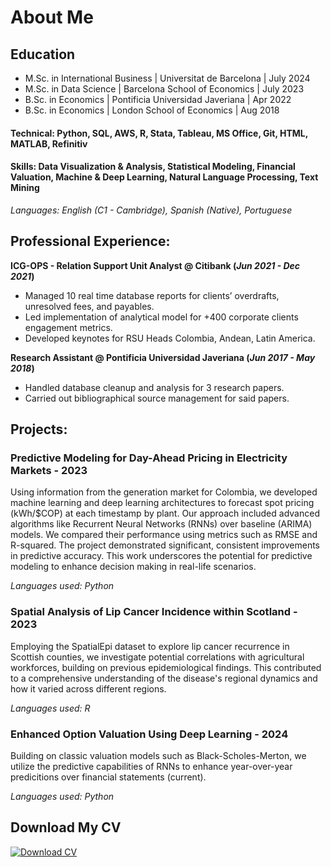 # About Me

## Education
- M.Sc. in International Business | Universitat de Barcelona | July 2024
- M.Sc. in Data Science | Barcelona School of Economics | July 2023
- B.Sc. in Economics | Pontificia Universidad Javeriana | Apr 2022
- B.Sc. in Economics | London School of Economics | Aug 2018

#### Technical: Python, SQL, AWS, R, Stata, Tableau, MS Office, Git, HTML, MATLAB, Refinitiv

#### Skills: Data Visualization & Analysis, Statistical Modeling, Financial Valuation, Machine & Deep Learning, Natural Language Processing, Text Mining

_Languages: English (C1 - Cambridge), Spanish (Native), Portuguese_

## Professional Experience:

**ICG-OPS - Relation Support Unit Analyst @ Citibank (_Jun 2021 - Dec 2021_)**
- Managed 10 real time database reports for clients’ overdrafts, unresolved fees, and payables.
- Led implementation of analytical model for +400 corporate clients engagement metrics.
- Developed keynotes for RSU Heads Colombia, Andean, Latin America.

**Research Assistant @ Pontificia Universidad Javeriana (_Jun 2017 - May 2018_)**
- Handled database cleanup and analysis for 3 research papers.
- Carried out bibliographical source management for said papers.

## Projects:
### Predictive Modeling for Day-Ahead Pricing in Electricity Markets - 2023

Using information from the generation market for Colombia, we developed machine learning and deep learning architectures to forecast spot pricing (kWh/$COP) at each timestamp by plant. Our approach included advanced algorithms like Recurrent Neural Networks (RNNs) over baseline (ARIMA) models. We compared their performance using metrics such as RMSE and R-squared. The project demonstrated significant, consistent improvements in predictive accuracy. This work underscores the potential for predictive modeling to enhance decision making in real-life scenarios.

_Languages used: Python_

### Spatial Analysis of Lip Cancer Incidence within Scotland - 2023

Employing the SpatialEpi dataset to explore lip cancer recurrence in Scottish counties, we investigate potential correlations with agricultural workforces, building on previous epidemiological findings. This contributed to a comprehensive understanding of the disease's regional dynamics and how it varied across different regions.

_Languages used: R_

### Enhanced Option Valuation Using Deep Learning - 2024

Building on classic valuation models such as Black-Scholes-Merton, we utilize the predictive capabilities of RNNs to enhance year-over-year predicitions over financial statements (current).

_Languages used: Python_

## Download My CV
[![Download CV](https://img.shields.io/badge/Download%20CV-Click%20Here-blue)](assets/files/CV_ManotasArroyave.pdf)